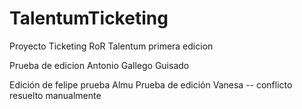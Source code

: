 # TalentumTicketing
Proyecto Ticketing RoR Talentum primera edicion

Prueba de edicion Antonio Gallego Guisado

Edición de felipe
prueba Almu
Prueba de edición Vanesa -- conflicto resuelto manualmente
